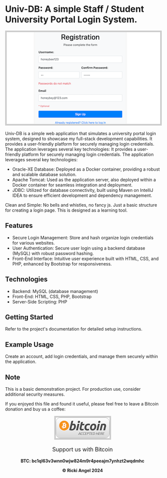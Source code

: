 # Univ-DB: A simple Staff / Student University Portal Login System.

<img src="images/screenshot1.png" style="border: 5px solid #ccc;">


Univ-DB is a simple web application that simulates a university portal login system, designed to showcase my full-stack development capabilities. It provides a user-friendly platform for securely managing login credentials. The application leverages several key technologies:
It provides a user-friendly platform for securely managing login credentials. The application leverages several key technologies:

- Oracle-XE Database: Deployed as a Docker container, providing a robust and scalable database solution.
- Apache Tomcat: Used as the application server, also deployed within a Docker container for seamless integration and deployment.
- JDBC: Utilized for database connectivity, built using Maven on IntelliJ IDEA to ensure efficient development and dependency management.


Clean and Simple: No bells and whistles, no fancy js. Just a basic structure for creating a login page. This is designed as a learning tool.

## Features
- Secure Login Management: Store and hash organize login credentials for various websites.
- User Authentication: Secure user login using a backend database (MySQL) with robust password hashing.
- Front-End Interface: Intuitive user experience built with HTML, CSS, and PHP, enhanced by Bootstrap for responsiveness.

## Technologies
- Backend: MySQL (database management)
- Front-End: HTML, CSS, PHP, Bootstrap
- Server-Side Scripting: PHP

## Getting Started
Refer to the project's documentation for detailed setup instructions.

## Example Usage
Create an account, add login credentials, and manage them securely within the application.

## Note
This is a basic demonstration project. For production use, consider additional security measures.

If you enjoyed this file and found it useful, please feel free to leave a Bitcoin donation and buy us a coffee:

<div style="text-align: center;">
    <img src="images/btcLogo.png" alt="Bitcoin Logo" style="border: 5px solid #ccc;">
    <p style="font-size: 18px;">Support us with Bitcoin</p>
    <p><strong>BTC:<strong> bc1ql63v3wnn0wjw824m9r4peeajm7ynhzt2wqdmhc</Strong></p>
&copy; Ricki Angel 2024

</div>





